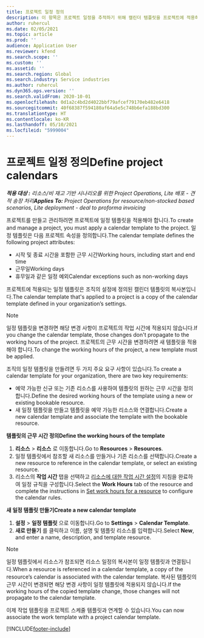 ```yaml
---
title: 프로젝트 일정 정의
description: 이 항목은 프로젝트 일정을 추적하기 위해 캘린더 템플릿을 프로젝트에 적용하는 방법에 대한 정보를 제공합니다.
author: ruhercul
ms.date: 02/05/2021
ms.topic: article
ms.prod: ''
audience: Application User
ms.reviewer: kfend
ms.search.scope: ''
ms.custom: ''
ms.assetid: ''
ms.search.region: Global
ms.search.industry: Service industries
ms.author: ruhercul
ms.dyn365.ops.version: ''
ms.search.validFrom: 2020-10-01
ms.openlocfilehash: 0d1a2c4bd2d4022bbf79afcef79170eb482e6418
ms.sourcegitcommit: 40f68387f594180af64a5e5c748b6efa188bd300
ms.translationtype: HT
ms.contentlocale: ko-KR
ms.lasthandoff: 05/10/2021
ms.locfileid: "5999004"
---
```

# <a name="define-project-calendars"></a><span data-ttu-id="c51ce-103">프로젝트 일정 정의</span><span class="sxs-lookup"><span data-stu-id="c51ce-103">Define project calendars</span></span>

<span data-ttu-id="c51ce-104">_**적용 대상 :** 리소스/비 재고 기반 시나리오를 위한 Project Operations, Lite 배포 - 견적 송장 처리_</span><span class="sxs-lookup"><span data-stu-id="c51ce-104">_**Applies To:** Project Operations for resource/non-stocked based scenarios, Lite deployment - deal to proforma invoicing_</span></span>

<span data-ttu-id="c51ce-105">프로젝트를 만들고 관리하려면 프로젝트에 일정 템플릿을 적용해야 합니다.</span><span class="sxs-lookup"><span data-stu-id="c51ce-105">To create and manage a project, you must apply a calendar template to the project.</span></span> <span data-ttu-id="c51ce-106">일정 템플릿은 다음 프로젝트 속성을 정의합니다.</span><span class="sxs-lookup"><span data-stu-id="c51ce-106">The calendar template defines the following project attributes:</span></span>

- <span data-ttu-id="c51ce-107">시작 및 종료 시간을 포함한 근무 시간</span><span class="sxs-lookup"><span data-stu-id="c51ce-107">Working hours, including start and end time</span></span>
- <span data-ttu-id="c51ce-108">근무일</span><span class="sxs-lookup"><span data-stu-id="c51ce-108">Working days</span></span>
- <span data-ttu-id="c51ce-109">휴무일과 같은 일정 예외</span><span class="sxs-lookup"><span data-stu-id="c51ce-109">Calendar exceptions such as non-working days</span></span>

<span data-ttu-id="c51ce-110">프로젝트에 적용되는 일정 템플릿은 조직의 설정에 정의된 캘린더 템플릿의 복사본입니다.</span><span class="sxs-lookup"><span data-stu-id="c51ce-110">The calendar template that's applied to a project is a copy of the calendar template defined in your organization’s settings.</span></span>

> [!NOTE]
> <span data-ttu-id="c51ce-111">일정 템플릿을 변경하면 해당 변경 사항이 프로젝트의 작업 시간에 적용되지 않습니다.</span><span class="sxs-lookup"><span data-stu-id="c51ce-111">If you change the calendar template, those changes don't propagate to the working hours of the project.</span></span> <span data-ttu-id="c51ce-112">프로젝트의 근무 시간을 변경하려면 새 템플릿을 적용해야 합니다.</span><span class="sxs-lookup"><span data-stu-id="c51ce-112">To change the working hours of the project, a new template must be applied.</span></span>

<span data-ttu-id="c51ce-113">조직의 일정 템플릿을 만들려면 두 가지 주요 요구 사항이 있습니다.</span><span class="sxs-lookup"><span data-stu-id="c51ce-113">To create a calendar template for your organization, there are two key requirements:</span></span>

- <span data-ttu-id="c51ce-114">예약 가능한 신규 또는 기존 리소스를 사용하여 템플릿의 원하는 근무 시간을 정의합니다.</span><span class="sxs-lookup"><span data-stu-id="c51ce-114">Define the desired working hours of the template using a new or existing bookable resource.</span></span>
- <span data-ttu-id="c51ce-115">새 일정 템플릿을 만들고 템플릿을 예약 가능한 리소스와 연결합니다.</span><span class="sxs-lookup"><span data-stu-id="c51ce-115">Create a new calendar template and associate the template with the bookable resource.</span></span>

<span data-ttu-id="c51ce-116">**템플릿의 근무 시간 정의**</span><span class="sxs-lookup"><span data-stu-id="c51ce-116">**Define the working hours of the template**</span></span>

1. <span data-ttu-id="c51ce-117">**리소스** \> **리소스** 로 이동합니다.</span><span class="sxs-lookup"><span data-stu-id="c51ce-117">Go to **Resources** \> **Resources**.</span></span>
2. <span data-ttu-id="c51ce-118">일정 템플릿에서 참조할 새 리소스를 만들거나 기존 리소스를 선택합니다.</span><span class="sxs-lookup"><span data-stu-id="c51ce-118">Create a new resource to reference in the calendar template, or select an existing resource.</span></span>
3. <span data-ttu-id="c51ce-119">리소스의 **작업 시간** 탭을 선택하고 [리소스에 대한 작업 시간 설정](/dynamics365/field-service/set-work-hours-resource.md)의 지침을 완료하여 일정 규칙을 구성합니다.</span><span class="sxs-lookup"><span data-stu-id="c51ce-119">Select the **Work Hours** tab of the resource and complete the instructions in [Set work hours for a resource](/dynamics365/field-service/set-work-hours-resource.md) to configure the calendar rules.</span></span>

<span data-ttu-id="c51ce-120">**새 일정 템플릿 만들기**</span><span class="sxs-lookup"><span data-stu-id="c51ce-120">**Create a new calendar template**</span></span>

1. <span data-ttu-id="c51ce-121">**설정** \> **일정 템플릿** 으로 이동합니다.</span><span class="sxs-lookup"><span data-stu-id="c51ce-121">Go to **Settings** \> **Calendar Template**.</span></span>
2. <span data-ttu-id="c51ce-122">**새로 만들기** 를 클릭하고 이름, 설명 및 템플릿 리소스를 입력합니다.</span><span class="sxs-lookup"><span data-stu-id="c51ce-122">Select **New**, and enter a name, description, and template resource.</span></span>

> [!NOTE]
> <span data-ttu-id="c51ce-123">일정 템플릿에서 리소스가 참조되면 리소스 일정의 복사본이 일정 템플릿과 연결됩니다.</span><span class="sxs-lookup"><span data-stu-id="c51ce-123">When a resource is referenced in a calendar template, a copy of the resource’s calendar is associated with the calendar template.</span></span> <span data-ttu-id="c51ce-124">복사된 템플릿의 근무 시간이 변경되면 해당 변경 사항이 일정 템플릿에 적용되지 않습니다.</span><span class="sxs-lookup"><span data-stu-id="c51ce-124">If the working hours of the copied template change, those changes will not propagate to the calendar template.</span></span>

<span data-ttu-id="c51ce-125">이제 작업 템플릿을 프로젝트 스케줄 템플릿과 연계할 수 있습니다.</span><span class="sxs-lookup"><span data-stu-id="c51ce-125">You can now associate the work template with a project calendar template.</span></span>


[!INCLUDE[footer-include](../includes/footer-banner.md)]

